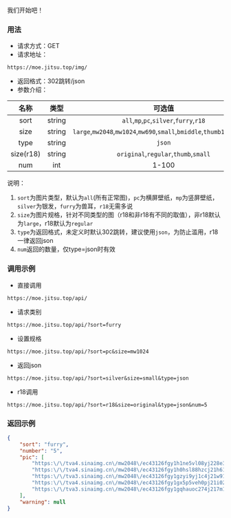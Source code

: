 我们开始吧！

### 用法
* 请求方式：GET
* 请求地址：
```url
https://moe.jitsu.top/img/
```

* 返回格式：302跳转/json
* 参数介绍：

| 名称 | 类型 | 可选值 |
|:----:|:----:|:----:|
|sort|string|`all`,`mp`,`pc`,`silver`,`furry`,`r18`|
|size|string|`large`,`mw2048`,`mw1024`,`mw690`,`small`,`bmiddle`,`thumb180`,`square`|
|type|string|`json`|
|size(r18)|string|`original`,`regular`,`thumb`,`small`|
|num|int|1-100|

说明：
1. `sort`为图片类型，默认为`all`(所有正常图)，`pc`为横屏壁纸，`mp`为竖屏壁纸，`silver`为银发，`furry`为兽耳，`r18`无需多说
2. `size`为图片规格，针对不同类型的图（r18和非r18有不同的取值），非r18默认为`large`，r18默认为`regular`
3. `type`为返回格式，未定义时默认302跳转，建议使用`json`，为防止滥用，r18一律返回json
4. `num`返回的数量，仅type=json时有效

### 调用示例
* 直接调用
```url
https://moe.jitsu.top/api/
```
* 请求类别
```url
https://moe.jitsu.top/api/?sort=furry
```
* 设置规格
```url
https://moe.jitsu.top/api/?sort=pc&size=mw1024
```
* 返回json
```url
https://moe.jitsu.top/api/?sort=silver&size=small&type=json
```
* r18调用
```url
https://moe.jitsu.top/api/?sort=r18&size=original&type=json&num=5
```

### 返回示例
```json
{
    "sort": "furry",
    "number": "5",
    "pic": [
        "https:\/\/tva4.sinaimg.cn\/mw2048\/ec43126fgy1h1ne5vl08yj228e3cuhdt.jpg",
        "https:\/\/tva4.sinaimg.cn\/mw2048\/ec43126fgy1h0hsl88hzcj21h61vihdu.jpg",
        "https:\/\/tva3.sinaimg.cn\/mw2048\/ec43126fgy1gzyi9yj1c4j21w91nwu0x.jpg",
        "https:\/\/tva4.sinaimg.cn\/mw2048\/ec43126fgy1gx5p5veh0pj21i023i1ky.jpg",
        "https:\/\/tva3.sinaimg.cn\/mw2048\/ec43126fgy1gqhauoc274j217m1kwgww.jpg"
    ],
    "warning": null
}
```
